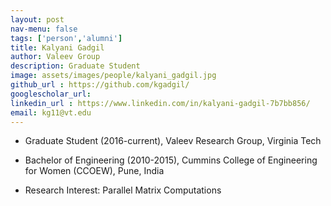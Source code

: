 ```yaml
---
layout: post 
nav-menu: false 
tags: ['person','alumni']
title: Kalyani Gadgil 
author: Valeev Group 
description: Graduate Student 
image: assets/images/people/kalyani_gadgil.jpg
github_url : https://github.com/kgadgil/
googlescholar_url: 
linkedin_url : https://www.linkedin.com/in/kalyani-gadgil-7b7bb856/
email: kg11@vt.edu
---
```

- Graduate Student (2016-current), Valeev Research Group, Virginia Tech
- Bachelor of Engineering (2010-2015), Cummins College of Engineering for Women (CCOEW), Pune, India


- Research Interest:
  Parallel Matrix Computations

